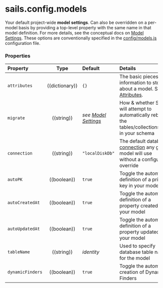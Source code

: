 # sails.config.models

Your default project-wide **model settings**. Can also be overridden on a per-model basis by providing a top-level property with the same name in that model definition.  For more details, see the conceptual docs on [Model Settings](http://sailsjs.org/documentation/concepts/ORM/model-settings.html).  These options are conventionally specified in the [config/models.js](http://sailsjs.org/documentation/anatomy/myApp/config/models.js.html) configuration file.

### Properties


  Property             | Type         | Default                         | Details
 :---------------------|:------------:|:------------------------------- |:--------
 `attributes`          | ((dictionary))   | `{}`                            | The basic pieces of information to store about a model. See [Attributes](http://sailsjs.org/documentation/concepts/models-and-orm/attributes).
 `migrate`             | ((string))   | _see [Model Settings](http://sailsjs.org/documentation/concepts/ORM/model-settings.html)_        | How & whether Sails will attempt to automatically rebuild the tables/collections/etc. in your schema
 `connection`          | ((string))   | `"localDiskDb"`                 | The default database [connection](http://sailsjs.org/documentation/reference/sails.config/sails.config.connections.html) any given model will use without a configured override
 `autoPK`              | ((boolean))  | `true`             | Toggle the automatic definition of a primary key in your model
 `autoCreatedAt`       | ((boolean))  | `true`             | Toggle the automatic definition of a property createdAt in your model
 `autoUpdatedAt`       | ((boolean))  | `true`             | Toggle the automatic definition of a property updatedAt in your model
 `tableName`           | ((string))   | _identity_       | Used to specify database table name for the model
 `dynamicFinders`      | ((boolean))  | `true`             | Toggle the automatic creation of Dynamic Finders



<docmeta name="displayName" value="sails.config.models">
<docmeta name="pageType" value="property">
